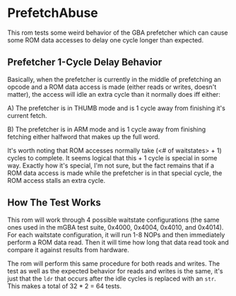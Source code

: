 # PrefetchAbuse
This rom tests some weird behavior of the GBA prefetcher which can cause some ROM data accesses to delay one cycle longer than expected. 

## Prefetcher 1-Cycle Delay Behavior
Basically, when the prefetcher is currently in the middle of prefetching an opcode and a ROM data access is made (either reads or writes, doesn't matter), the access will idle an extra cycle than it normally does iff either:

A) The prefetcher is in THUMB mode and is 1 cycle away from finishing it's current fetch.

B) The prefetcher is in ARM mode and is 1 cycle away from finishing fetching either halfword that makes up the full word.

It's worth noting that ROM accesses normally take (<# of waitstates> + 1) cycles to complete. It seems logical that this + 1 cycle is special in some way. Exactly how it's special, I'm not sure, but the fact remains that if a ROM data access is made while the prefetcher is in that special cycle, the ROM access stalls an extra cycle.

## How The Test Works
This rom will work through 4 possible waitstate configurations (the same ones used in the mGBA test suite, 0x4000, 0x4004, 0x4010, and 0x4014). For each waitstate configuration, it will run 1-8 NOPs and then immediately perform a ROM data read. Then it will time how long that data read took and compare it against results from hardware.

The rom will perform this same procedure for both reads and writes. The test as well as the expected behavior for reads and writes is the same, it's just that the `ldr` that occurs after the idle cycles is replaced with an `str`. This makes a total of 32 * 2 = 64 tests.
